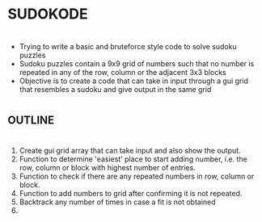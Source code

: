 # SUDOKODE
#
* Trying to write a basic and bruteforce style code to solve sudoku puzzles
* Sudoku puzzles contain a 9x9 grid of numbers such that no number is repeated in any of the row, column or the adjacent 3x3 blocks
* Objective is to create a code that can take in input through a gui grid that resembles a sudoku and give output in the same grid
#
#
## OUTLINE
#
1. Create gui grid array that can take input and also show the output.
2. Function to determine 'easiest' place to start adding number, i.e. the row, column or block with highest number of entries.
3. Function to check if there are any repeated numbers in row, column or block.
4. Function to add numbers to grid after confirming it is not repeated.
5. Backtrack any number of times in case a fit is not obtained
6. 